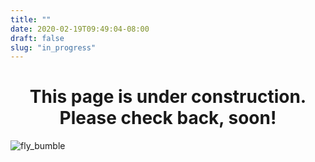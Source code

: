 ```yaml
---
title: ""
date: 2020-02-19T09:49:04-08:00
draft: false
slug: "in_progress"
---
```


# <center>This page is under construction.  Please check back, soon!</center>

![fly_bumble](/images/fly_bumble.png#center)